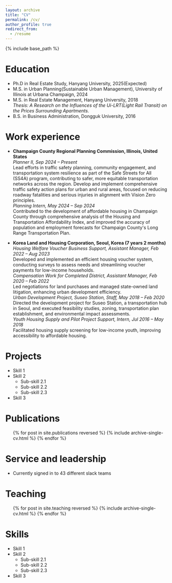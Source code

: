 ```yaml
---
layout: archive
title: "CV"
permalink: /cv/
author_profile: true
redirect_from:
  - /resume
---
```


{% include base_path %}

Education
======
* Ph.D in Real Estate Study, Hanyang University, 2025(Expected)
* M.S. in Urban Planning(Sustainable Urban Management), University of Illinois at Urbana Champaign, 2024
* M.S. in Real Estate Management, Hanyang University, 2018<br><em>Thesis: A Research on the Influences of the Ui-LRT(Light Rail Transit) on the Prices Surrounding Apartments.</em>
* B.S. in Business Administration, Dongguk University, 2016

Work experience
======
*	<strong>Champaign County Regional Planning Commission, Illinois, United States</strong><br>
<em>Planner II, Sep 2024 – Present</em><br>
Lead efforts in traffic safety planning, community engagement, and transportation system resilience as part of the Safe Streets for All (SS4A) program, contributing to safer, more equitable transportation networks across the region. Develop and implement comprehensive traffic safety action plans for urban and rural areas, focused on reducing roadway fatalities and serious injuries in alignment with Vision Zero principles.<br>
<em>Planning Intern, May 2024 – Sep 2024</em><br>
Contributed to the development of affordable housing in Champaign County through comprehensive analysis of the Housing and Transportation Affordability Index, and improved the accuracy of population and employment forecasts for Champaign County's Long Range Transportation Plan.

*	<strong>Korea Land and Housing Corporation, Seoul, Korea (7 years 2 months)</strong><br>
<em>Housing Welfare Voucher Business Support, Assistant Manager, Feb 2022 – Aug 2023</em><br>
Developed and implemented an efficient housing voucher system, conducting surveys to assess needs and streamlining voucher payments for low-income households.<br>
<em>Compensation Work for Completed District, Assistant Manager, Feb 2020 – Feb 2022</em><br>
Led negotiations for land purchases and managed state-owned land litigation, enhancing urban development efficiency.<br>
<em>Urban Development Project, Suseo Station, Staff, May 2018 – Feb 2020</em><br>
Directed the development project for Suseo Station, a transportation hub in Seoul, and executed feasibility studies, zoning, transportation plan establishment, and environmental impact assessments.<br>
<em>Youth Housing Supply and Pilot Project Support, Intern, Jul 2016 – May 2018</em><br>
Facilitated housing supply screening for low-income youth, improving accessibility to affordable housing.

Projects
======
* Skill 1
* Skill 2
  * Sub-skill 2.1
  * Sub-skill 2.2
  * Sub-skill 2.3
* Skill 3
  

Publications
======
  <ul>{% for post in site.publications reversed %}
    {% include archive-single-cv.html %}
  {% endfor %}</ul>

Service and leadership
======
* Currently signed in to 43 different slack teams

Teaching
======
  <ul>{% for post in site.teaching reversed %}
    {% include archive-single-cv.html %}
  {% endfor %}</ul>
  
Skills
======
* Skill 1
* Skill 2
  * Sub-skill 2.1
  * Sub-skill 2.2
  * Sub-skill 2.3
* Skill 3
